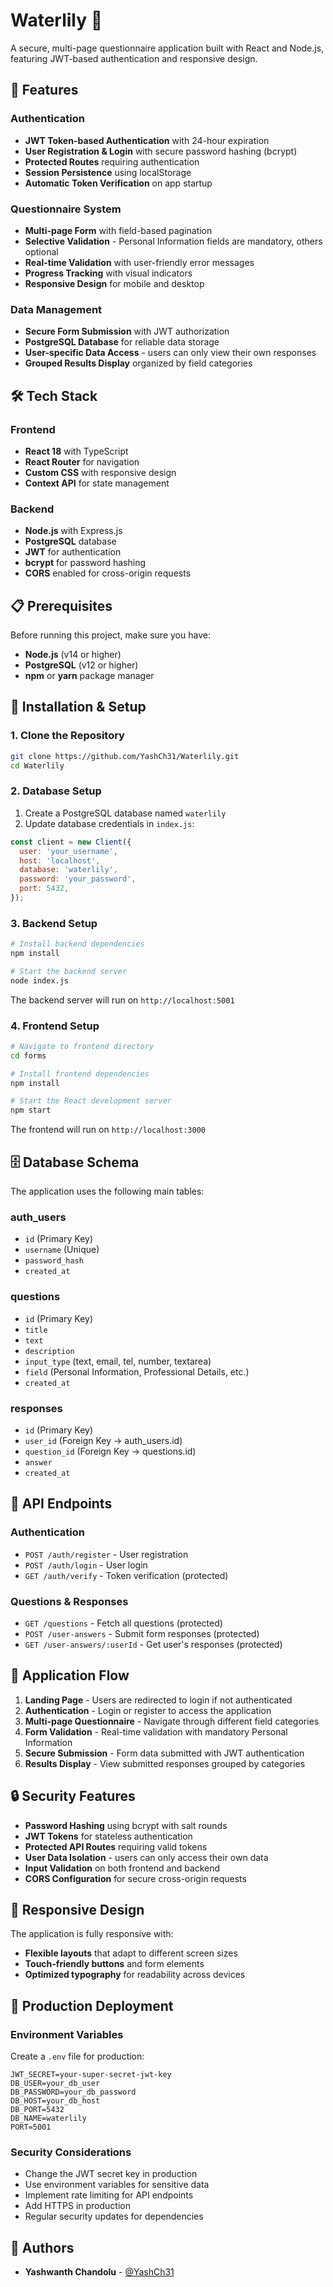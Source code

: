 # Waterlily 🌸

A secure, multi-page questionnaire application built with React and Node.js, featuring JWT-based authentication and responsive design.

## 🚀 Features

### Authentication
- **JWT Token-based Authentication** with 24-hour expiration
- **User Registration & Login** with secure password hashing (bcrypt)
- **Protected Routes** requiring authentication
- **Session Persistence** using localStorage
- **Automatic Token Verification** on app startup

### Questionnaire System
- **Multi-page Form** with field-based pagination
- **Selective Validation** - Personal Information fields are mandatory, others optional
- **Real-time Validation** with user-friendly error messages
- **Progress Tracking** with visual indicators
- **Responsive Design** for mobile and desktop

### Data Management
- **Secure Form Submission** with JWT authorization
- **PostgreSQL Database** for reliable data storage
- **User-specific Data Access** - users can only view their own responses
- **Grouped Results Display** organized by field categories

## 🛠️ Tech Stack

### Frontend
- **React 18** with TypeScript
- **React Router** for navigation
- **Custom CSS** with responsive design
- **Context API** for state management

### Backend
- **Node.js** with Express.js
- **PostgreSQL** database
- **JWT** for authentication
- **bcrypt** for password hashing
- **CORS** enabled for cross-origin requests

## 📋 Prerequisites

Before running this project, make sure you have:

- **Node.js** (v14 or higher)
- **PostgreSQL** (v12 or higher)
- **npm** or **yarn** package manager

## 🔧 Installation & Setup

### 1. Clone the Repository
```bash
git clone https://github.com/YashCh31/Waterlily.git
cd Waterlily
```

### 2. Database Setup
1. Create a PostgreSQL database named `waterlily`
2. Update database credentials in `index.js`:
```javascript
const client = new Client({
  user: 'your_username',
  host: 'localhost',
  database: 'waterlily',
  password: 'your_password',
  port: 5432,
});
```

### 3. Backend Setup
```bash
# Install backend dependencies
npm install

# Start the backend server
node index.js
```
The backend server will run on `http://localhost:5001`

### 4. Frontend Setup
```bash
# Navigate to frontend directory
cd forms

# Install frontend dependencies
npm install

# Start the React development server
npm start
```
The frontend will run on `http://localhost:3000`

## 🗄️ Database Schema

The application uses the following main tables:

### auth_users
- `id` (Primary Key)
- `username` (Unique)
- `password_hash`
- `created_at`

### questions
- `id` (Primary Key)
- `title`
- `text`
- `description`
- `input_type` (text, email, tel, number, textarea)
- `field` (Personal Information, Professional Details, etc.)
- `created_at`

### responses
- `id` (Primary Key)
- `user_id` (Foreign Key → auth_users.id)
- `question_id` (Foreign Key → questions.id)
- `answer`
- `created_at`

## 🔐 API Endpoints

### Authentication
- `POST /auth/register` - User registration
- `POST /auth/login` - User login
- `GET /auth/verify` - Token verification (protected)

### Questions & Responses
- `GET /questions` - Fetch all questions (protected)
- `POST /user-answers` - Submit form responses (protected)
- `GET /user-answers/:userId` - Get user's responses (protected)

## 🎨 Application Flow

1. **Landing Page** - Users are redirected to login if not authenticated
2. **Authentication** - Login or register to access the application
3. **Multi-page Questionnaire** - Navigate through different field categories
4. **Form Validation** - Real-time validation with mandatory Personal Information
5. **Secure Submission** - Form data submitted with JWT authentication
6. **Results Display** - View submitted responses grouped by categories

## 🔒 Security Features

- **Password Hashing** using bcrypt with salt rounds
- **JWT Tokens** for stateless authentication
- **Protected API Routes** requiring valid tokens
- **User Data Isolation** - users can only access their own data
- **Input Validation** on both frontend and backend
- **CORS Configuration** for secure cross-origin requests

## 📱 Responsive Design

The application is fully responsive with:
- **Flexible layouts** that adapt to different screen sizes
- **Touch-friendly buttons** and form elements
- **Optimized typography** for readability across devices

## 🚀 Production Deployment

### Environment Variables
Create a `.env` file for production:
```env
JWT_SECRET=your-super-secret-jwt-key
DB_USER=your_db_user
DB_PASSWORD=your_db_password
DB_HOST=your_db_host
DB_PORT=5432
DB_NAME=waterlily
PORT=5001
```

### Security Considerations
- Change the JWT secret key in production
- Use environment variables for sensitive data
- Implement rate limiting for API endpoints
- Add HTTPS in production
- Regular security updates for dependencies



## 👥 Authors

- **Yashwanth Chandolu** - [@YashCh31](https://github.com/YashCh31)

